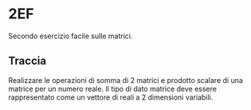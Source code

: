 # 2EF

Secondo esercizio facile sulle matrici.

## Traccia

Realizzare le operazioni di somma di 2 matrici e prodotto scalare di una matrice per un numero
reale. Il tipo di dato matrice deve essere rappresentato come un vettore di reali a 2 dimensioni
variabili.

